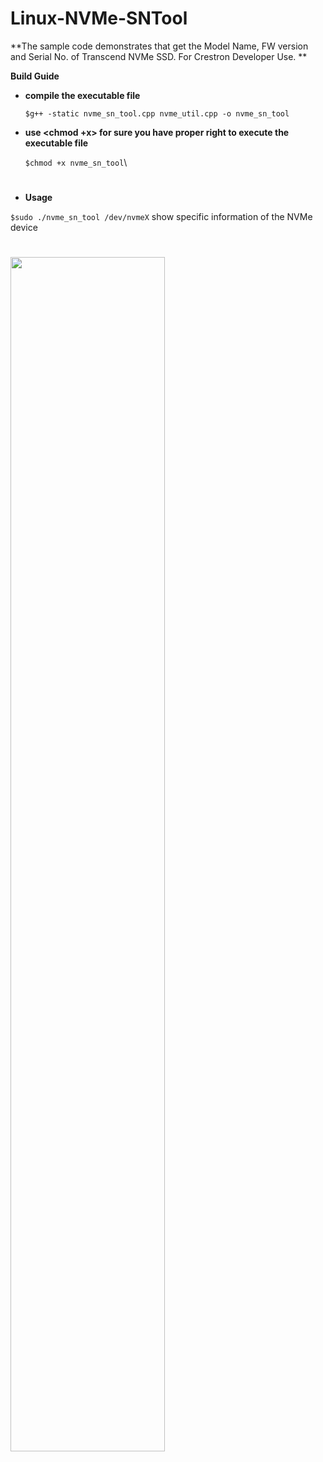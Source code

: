 # Linux-NVMe-SNTool

  **The sample code demonstrates that get the Model Name, FW version and Serial No. of Transcend NVMe SSD. For Crestron Developer Use. **

  **Build Guide**
  
  - **compile the executable file**
  
    ```$g++ -static nvme_sn_tool.cpp nvme_util.cpp -o nvme_sn_tool```
    
  - **use <chmod +x> for sure you have proper right to execute the executable file**

    ```$chmod +x nvme_sn_tool```\
#
  - **Usage**

  ```$sudo ./nvme_sn_tool /dev/nvmeX```
     show specific information of the NVMe device

#
  <img src="https://github.com/transcend-information/Linux-NVMe-SNTool-Crestron/blob/master/Screenshot.png" width=70% height=70%>
